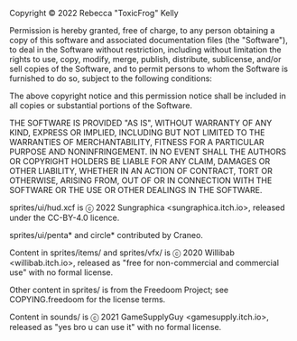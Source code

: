 Copyright © 2022 Rebecca "ToxicFrog" Kelly

Permission is hereby granted, free of charge, to any person obtaining a copy of
this software and associated documentation files (the "Software"), to deal in
the Software without restriction, including without limitation the rights to
use, copy, modify, merge, publish, distribute, sublicense, and/or sell copies of
the Software, and to permit persons to whom the Software is furnished to do so,
subject to the following conditions:

The above copyright notice and this permission notice shall be included in all
copies or substantial portions of the Software.

THE SOFTWARE IS PROVIDED "AS IS", WITHOUT WARRANTY OF ANY KIND, EXPRESS OR
IMPLIED, INCLUDING BUT NOT LIMITED TO THE WARRANTIES OF MERCHANTABILITY, FITNESS
FOR A PARTICULAR PURPOSE AND NONINFRINGEMENT. IN NO EVENT SHALL THE AUTHORS OR
COPYRIGHT HOLDERS BE LIABLE FOR ANY CLAIM, DAMAGES OR OTHER LIABILITY, WHETHER
IN AN ACTION OF CONTRACT, TORT OR OTHERWISE, ARISING FROM, OUT OF OR IN
CONNECTION WITH THE SOFTWARE OR THE USE OR OTHER DEALINGS IN THE SOFTWARE.

sprites/ui/hud.xcf is ⓒ 2022 Sungraphica <sungraphica.itch.io>, released
under the CC-BY-4.0 licence.

sprites/ui/penta* and circle* contributed by Craneo.

Content in sprites/items/ and sprites/vfx/ is ⓒ 2020 Willibab
<willibab.itch.io>, released as "free for non-commercial and commercial use"
with no formal license.

Other content in sprites/ is from the Freedoom Project; see COPYING.freedoom for
the license terms.

Content in sounds/ is ⓒ 2021 GameSupplyGuy <gamesupply.itch.io>, released as
"yes bro u can use it" with no formal license.
